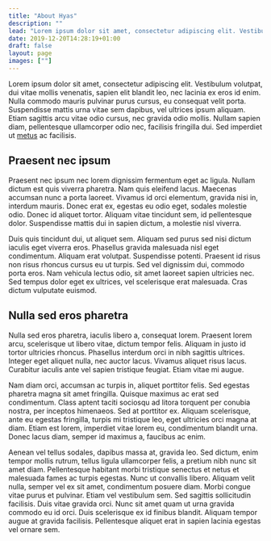 ```yaml
---
title: "About Hyas"
description: ""
lead: "Lorem ipsum dolor sit amet, consectetur adipiscing elit. Vestibulum volutpat, dui vitae mollis venenatis, sapien elit blandit leo, nec lacinia ex eros id enim."
date: 2019-12-20T14:28:19+01:00
draft: false
layout: page
images: [""]
---
```


Lorem ipsum dolor sit amet, consectetur adipiscing elit. Vestibulum volutpat, dui vitae mollis venenatis, sapien elit blandit leo, nec lacinia ex eros id enim. Nulla commodo mauris pulvinar purus cursus, eu consequat velit porta. Suspendisse mattis urna vitae sem dapibus, vel ultrices ipsum aliquam. Etiam sagittis arcu vitae odio cursus, nec gravida odio mollis. Nullam sapien diam, pellentesque ullamcorper odio nec, facilisis fringilla dui. Sed imperdiet ut [metus](https://henkverlinde.com/) ac facilisis. 

## Praesent nec ipsum
Praesent nec ipsum nec lorem dignissim fermentum eget ac ligula. Nullam dictum est quis viverra pharetra. Nam quis eleifend lacus. Maecenas accumsan nunc a porta laoreet. Vivamus id orci elementum, gravida nisi in, interdum mauris. Donec erat ex, egestas eu odio eget, sodales molestie odio. Donec id aliquet tortor. Aliquam vitae tincidunt sem, id pellentesque dolor. Suspendisse mattis dui in sapien dictum, a molestie nisl viverra.

Duis quis tincidunt dui, ut aliquet sem. Aliquam sed purus sed nisi dictum iaculis eget viverra eros. Phasellus gravida malesuada nisl eget condimentum. Aliquam erat volutpat. Suspendisse potenti. Praesent id risus non risus rhoncus cursus eu ut turpis. Sed vel dignissim dui, commodo porta eros. Nam vehicula lectus odio, sit amet laoreet sapien ultricies nec. Sed tempus dolor eget ex ultrices, vel scelerisque erat malesuada. Cras dictum vulputate euismod.

## Nulla sed eros pharetra
Nulla sed eros pharetra, iaculis libero a, consequat lorem. Praesent lorem arcu, scelerisque ut libero vitae, dictum tempor felis. Aliquam in justo id tortor ultricies rhoncus. Phasellus interdum orci in nibh sagittis ultrices. Integer eget aliquet nulla, nec auctor lacus. Vivamus aliquet risus lacus. Curabitur iaculis ante vel sapien tristique feugiat. Etiam vitae mi augue.

Nam diam orci, accumsan ac turpis in, aliquet porttitor felis. Sed egestas pharetra magna sit amet fringilla. Quisque maximus ac erat sed condimentum. Class aptent taciti sociosqu ad litora torquent per conubia nostra, per inceptos himenaeos. Sed at porttitor ex. Aliquam scelerisque, ante eu egestas fringilla, turpis mi tristique leo, eget ultricies orci magna at diam. Etiam est lorem, imperdiet vitae lorem eu, condimentum blandit urna. Donec lacus diam, semper id maximus a, faucibus ac enim.

Aenean vel tellus sodales, dapibus massa at, gravida leo. Sed dictum, enim tempor mollis rutrum, tellus ligula ullamcorper felis, a pretium nibh nunc sit amet diam. Pellentesque habitant morbi tristique senectus et netus et malesuada fames ac turpis egestas. Nunc ut convallis libero. Aliquam velit nulla, semper vel ex sit amet, condimentum posuere diam. Morbi congue vitae purus et pulvinar. Etiam vel vestibulum sem. Sed sagittis sollicitudin facilisis. Duis vitae gravida orci. Nunc sit amet quam ut urna gravida commodo eu id orci. Duis scelerisque ex id finibus blandit. Aliquam tempor augue at gravida facilisis. Pellentesque aliquet erat in sapien lacinia egestas vel ornare sem.